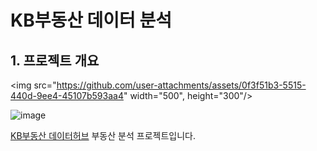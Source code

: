 # KB부동산 데이터 분석

## 1. 프로젝트 개요
<img src="https://github.com/user-attachments/assets/0f3f51b3-5515-440d-9ee4-45107b593aa4" width="500", height="300"/>

![image](https://github.com/user-attachments/assets/4cad81de-1c52-4aad-9b2f-a7189514ed58)

[KB부동산 데이터허브](https://data.kbland.kr/) 부동산 분석 프로젝트입니다.
